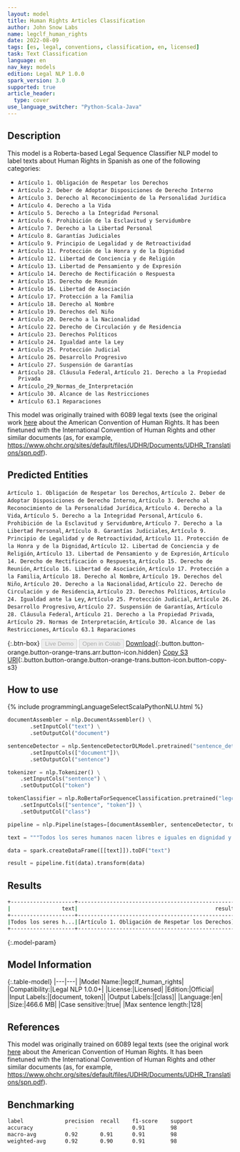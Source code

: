 ```yaml
---
layout: model
title: Human Rights Articles Classification
author: John Snow Labs
name: legclf_human_rights
date: 2022-08-09
tags: [es, legal, conventions, classification, en, licensed]
task: Text Classification
language: en
nav_key: models
edition: Legal NLP 1.0.0
spark_version: 3.0
supported: true
article_header:
  type: cover
use_language_switcher: "Python-Scala-Java"
---
```


## Description

This model is a Roberta-based Legal Sequence Classifier NLP model to label texts about Human Rights in Spanish as one of the following categories:

- `Artículo 1. Obligación de Respetar los Derechos`
- `Artículo 2. Deber de Adoptar Disposiciones de Derecho Interno`
- `Artículo 3. Derecho al Reconocimiento de la Personalidad Jurídica`
- `Artículo 4. Derecho a la Vida`
- `Artículo 5. Derecho a la Integridad Personal`
- `Artículo 6. Prohibición de la Esclavitud y Servidumbre`
- `Artículo 7. Derecho a la Libertad Personal`
- `Artículo 8. Garantías Judiciales`
- `Artículo 9. Principio de Legalidad y de Retroactividad`
- `Artículo 11. Protección de la Honra y de la Dignidad`
- `Artículo 12. Libertad de Conciencia y de Religión`
- `Artículo 13. Libertad de Pensamiento y de Expresión`
- `Artículo 14. Derecho de Rectificación o Respuesta`
- `Artículo 15. Derecho de Reunión`
- `Artículo 16. Libertad de Asociación`
- `Artículo 17. Protección a la Familia`
- `Artículo 18. Derecho al Nombre`
- `Artículo 19. Derechos del Niño`
- `Artículo 20. Derecho a la Nacionalidad`
- `Artículo 22. Derecho de Circulación y de Residencia`
- `Artículo 23. Derechos Políticos`
- `Artículo 24. Igualdad ante la Ley`
- `Artículo 25. Protección Judicial`
- `Artículo 26. Desarrollo Progresivo`
- `Artículo 27. Suspensión de Garantías`
- `Artículo 28. Cláusula Federal`, `Artículo 21. Derecho a la Propiedad Privada`
- `Artículo_29_Normas_de_Interpretación`
- `Artículo 30. Alcance de las Restricciones`
- `Artículo 63.1 Reparaciones`

This model was originally trained with 6089 legal texts (see the original work [here](https://huggingface.co/hackathon-pln-es/jurisbert-clas-art-convencion-americana-dh) about the American Convention of Human Rights. It has been finetuned with the International Convention of Human Rights and other similar documents (as, for example, https://www.ohchr.org/sites/default/files/UDHR/Documents/UDHR_Translations/spn.pdf).

## Predicted Entities

`Artículo 1. Obligación de Respetar los Derechos`, `Artículo 2. Deber de Adoptar Disposiciones de Derecho Interno`, `Artículo 3. Derecho al Reconocimiento de la Personalidad Jurídica`, `Artículo 4. Derecho a la Vida`, `Artículo 5. Derecho a la Integridad Personal`, `Artículo 6. Prohibición de la Esclavitud y Servidumbre`, `Artículo 7. Derecho a la Libertad Personal`, `Artículo 8. Garantías Judiciales`, `Artículo 9. Principio de Legalidad y de Retroactividad`, `Artículo 11. Protección de la Honra y de la Dignidad`, `Artículo 12. Libertad de Conciencia y de Religión`, `Artículo 13. Libertad de Pensamiento y de Expresión`, `Artículo 14. Derecho de Rectificación o Respuesta`, `Artículo 15. Derecho de Reunión`, `Artículo 16. Libertad de Asociación`, `Artículo 17. Protección a la Familia`, `Artículo 18. Derecho al Nombre`, `Artículo 19. Derechos del Niño`, `Artículo 20. Derecho a la Nacionalidad`, `Artículo 22. Derecho de Circulación y de Residencia`, `Artículo 23. Derechos Políticos`, `Artículo 24. Igualdad ante la Ley`, `Artículo 25. Protección Judicial`, `Artículo 26. Desarrollo Progresivo`, `Artículo 27. Suspensión de Garantías`, `Artículo 28. Cláusula Federal`, `Artículo 21. Derecho a la Propiedad Privada`, `Artículo 29. Normas de Interpretación`, `Artículo 30. Alcance de las Restricciones`, `Artículo 63.1 Reparaciones`

{:.btn-box}
<button class="button button-orange" disabled>Live Demo</button>
<button class="button button-orange" disabled>Open in Colab</button>
[Download](https://s3.amazonaws.com/auxdata.johnsnowlabs.com/legal/models/legclf_human_rights_en_1.0.0_3.2_1660057114857.zip){:.button.button-orange.button-orange-trans.arr.button-icon.hidden}
[Copy S3 URI](s3://auxdata.johnsnowlabs.com/legal/models/legclf_human_rights_en_1.0.0_3.2_1660057114857.zip){:.button.button-orange.button-orange-trans.button-icon.button-copy-s3}

## How to use



<div class="tabs-box" markdown="1">
{% include programmingLanguageSelectScalaPythonNLU.html %}

```python
documentAssembler = nlp.DocumentAssembler() \
       .setInputCol("text") \
       .setOutputCol("document")

sentenceDetector = nlp.SentenceDetectorDLModel.pretrained("sentence_detector_dl", "xx")\
       .setInputCols(["document"])\
       .setOutputCol("sentence")

tokenizer = nlp.Tokenizer() \
    .setInputCols("sentence") \
    .setOutputCol("token")

tokenClassifier = nlp.RoBertaForSequenceClassification.pretrained("legclf_human_rights","en", "legal/models") \
    .setInputCols(["sentence", "token"]) \
    .setOutputCol("class")

pipeline = nlp.Pipeline(stages=[documentAssembler, sentenceDetector, tokenizer, tokenClassifier])

text = """Todos los seres humanos nacen libres e iguales en dignidad y derechos y, dotados como están de razón y conciencia, deben comportarse fraternalmente los unos con los otros."""

data = spark.createDataFrame([[text]]).toDF("text")

result = pipeline.fit(data).transform(data)
```

</div>

## Results

```bash
+--------------------+-------------------------------------------------+
|                text|                                           result|
+--------------------+-------------------------------------------------+
|Todos los seres h...|[Artículo 1. Obligación de Respetar los Derechos]|
+--------------------+-------------------------------------------------+
```

{:.model-param}
## Model Information

{:.table-model}
|---|---|
|Model Name:|legclf_human_rights|
|Compatibility:|Legal NLP 1.0.0+|
|License:|Licensed|
|Edition:|Official|
|Input Labels:|[document, token]|
|Output Labels:|[class]|
|Language:|en|
|Size:|466.6 MB|
|Case sensitive:|true|
|Max sentence length:|128|

## References

This model was originally trained on 6089 legal texts (see the original work [here](https://huggingface.co/hackathon-pln-es/jurisbert-clas-art-convencion-americana-dh) about the American Convention of Human Rights. It has been finetuned with the International Convention of Human Rights and other similar documents (as, for example, https://www.ohchr.org/sites/default/files/UDHR/Documents/UDHR_Translations/spn.pdf).

## Benchmarking

```bash
label             precision  recall    f1-score    support
accuracy             -          -      0.91        98
macro-avg         0.92       0.91      0.91        98
weighted-avg      0.92       0.90      0.91        98
```       
